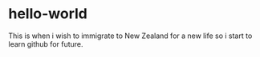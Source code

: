 # hello-world

This is when i wish to immigrate to New Zealand for a new life so i start to learn github for future.
